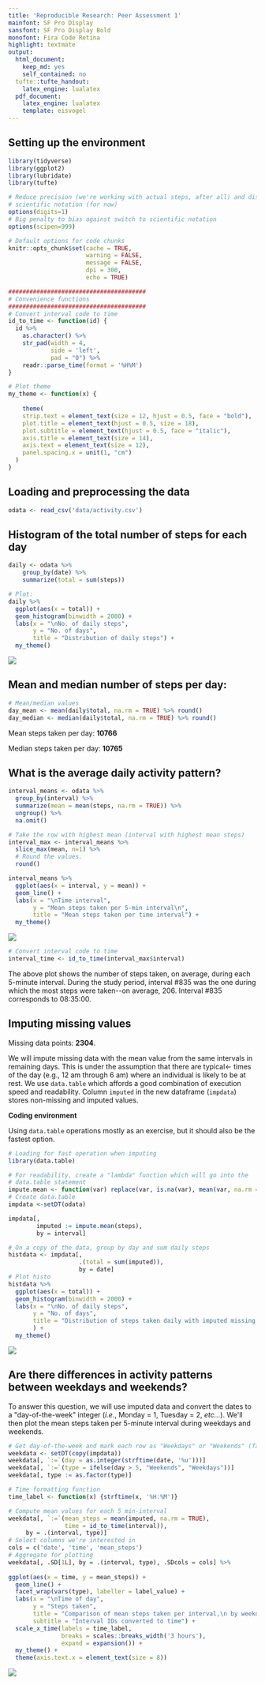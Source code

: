 ```yaml
---
title: 'Reproducible Research: Peer Assessment 1'
mainfont: SF Pro Display
sansfont: SF Pro Display Bold
monofont: Fira Code Retina
highlight: textmate
output:
  html_document:
    keep_md: yes
    self_contained: no
  tufte::tufte_handout:
    latex_engine: lualatex
  pdf_document: 
    latex_engine: lualatex
    template: eisvogel
---
```


## Setting up the environment


```r
library(tidyverse)
library(ggplot2)
library(lubridate)
library(tufte)

# Reduce precision (we're working with actual steps, after all) and disable
# scientific notation (for now)
options(digits=1)
# Big penalty to bias against switch to scientific notation
options(scipen=999)

# Default options for code chunks
knitr::opts_chunk$set(cache = TRUE,
                      warning = FALSE,
                      message = FALSE,
                      dpi = 300,
                      echo = TRUE)

#######################################
# Convenience functions
#######################################
# Convert interval code to time
id_to_time <- function(id) {
  id %>%
    as.character() %>%
    str_pad(width = 4,
            side = 'left',
            pad = "0") %>%
    readr::parse_time(format = '%H%M')
}

# Plot theme
my_theme <- function(x) {
  
    theme(
    strip.text = element_text(size = 12, hjust = 0.5, face = "bold"),
    plot.title = element_text(hjust = 0.5, size = 18),
    plot.subtitle = element_text(hjust = 0.5, face = "italic"),
    axis.title = element_text(size = 14),
    axis.text = element_text(size = 12),
    panel.spacing.x = unit(1, "cm")
  )
}
```

## Loading and preprocessing the data


```r
odata <- read_csv('data/activity.csv')
```

## Histogram of the total number of steps for each day


```r
daily <- odata %>%
    group_by(date) %>% 
    summarize(total = sum(steps))

# Plot:
daily %>%
  ggplot(aes(x = total)) +
  geom_histogram(binwidth = 2000) +
  labs(x = "\nNo. of daily steps",
       y = "No. of days",
       title = "Distribution of daily steps") + 
  my_theme()
```

![](PA1_template_files/figure-html/histo-1.png)<!-- -->

## Mean and median number of steps per day:


```r
# Mean/median values
day_mean <- mean(daily$total, na.rm = TRUE) %>% round()
day_median <- median(daily$total, na.rm = TRUE) %>% round()
```


Mean steps taken per day: **10766**

Median steps taken per day: **10765**


## What is the average daily activity pattern?


```r
interval_means <- odata %>%
  group_by(interval) %>%
  summarize(mean = mean(steps, na.rm = TRUE)) %>%
  ungroup() %>%
  na.omit()

# Take the row with highest mean (interval with highest mean steps)
interval_max <- interval_means %>%
  slice_max(mean, n=1) %>%
  # Round the values.
  round()

interval_means %>%
  ggplot(aes(x = interval, y = mean)) +
  geom_line() +
  labs(x = "\nTime interval",
       y = "Mean steps taken per 5-min interval\n",
       title = "Mean steps taken per time interval") + 
  my_theme()
```

![](PA1_template_files/figure-html/time-series-1.png)<!-- -->

```r
# Convert interval code to time
interval_time <- id_to_time(interval_max$interval)
```

The above plot shows the number of steps taken, on average, during each 5-minute interval. During the study period, interval #835 was the one during which the most steps were taken--on average, 206. Interval #835 corresponds to 08:35:00.


## Imputing missing values

Missing data points: **2304**.

We will impute missing data with the mean value from the same intervals in remaining days. This is under the assumption that there are typical<- times of the day (e.g., 12 am through 6 am) where an individual is likely to be at rest. We use `data.table` which affords a good combination of execution speed and readability. Column `imputed` in the new dataframe (`impdata`) stores non-missing and imputed values.

**Coding environment**

Using `data.table` operations mostly as an exercise, but it should also be the fastest option.


```r
# Loading for fast operation when imputing
library(data.table)

# For readability, create a "lambda" function which will go into the
# data.table statement
impute.mean <- function(var) replace(var, is.na(var), mean(var, na.rm = TRUE))
# Create data.table
impdata <-setDT(odata)

impdata[,
        imputed := impute.mean(steps),
        by = interval]

# On a copy of the data, group by day and sum daily steps
histdata <- impdata[,
                    .(total = sum(imputed)),
                    by = date]
# Plot histo
histdata %>%
  ggplot(aes(x = total)) +
  geom_histogram(binwidth = 2000) +
  labs(x = "\nNo. of daily steps",
       y = "No. of days",
       title = "Distribution of steps taken daily with imputed missing data"
       ) +
  my_theme()
```

![](PA1_template_files/figure-html/week-analysis-1.png)<!-- -->


## Are there differences in activity patterns between weekdays and weekends?

To answer this question, we will use imputed data and convert the dates to a "day-of-the-week" integer (_i.e._, Monday = 1, Tuesday = 2, _etc…_). We'll then plot the mean steps taken per 5-minute interval during weekdays and weekends.


```r
# Get day-of-the-week and mark each row as "Weekdays" or "Weekends" (factor)
weekdata <- setDT(copy(impdata))
weekdata[, `:=`(day = as.integer(strftime(date, '%u')))]
weekdata[, `:=`(type = ifelse(day > 5, "Weekends", "Weekdays"))]
weekdata[, type := as.factor(type)]

# Time formatting function
time_label <- function(x) {strftime(x, '%H:%M')}

# Compute mean values for each 5 min-interval
weekdata[, `:=`(mean_steps = mean(imputed, na.rm = TRUE),
                time = id_to_time(interval)),
     by = .(interval, type)]
# Select columns we're interested in
cols = c('date', 'time', 'mean_steps')
# Aggregate for plotting
weekdata[, .SD[1L], by = .(interval, type), .SDcols = cols] %>%
  
ggplot(aes(x = time, y = mean_steps)) +
  geom_line() +
  facet_wrap(vars(type), labeller = label_value) +
  labs(x = "\nTime of day",
       y = "Steps taken",
       title = "Comparison of mean steps taken per interval,\n by weekday",
       subtitle = "Interval IDs converted to time") +
  scale_x_time(labels = time_label,
               breaks = scales::breaks_width('3 hours'),
               expand = expansion()) +
  my_theme() +
  theme(axis.text.x = element_text(size = 8))
```

![](PA1_template_files/figure-html/weekday-plot-1.png)<!-- -->


